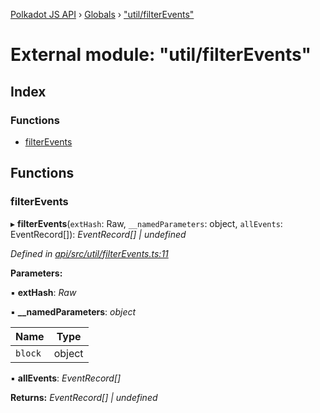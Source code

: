 [Polkadot JS API](../README.md) › [Globals](../globals.md) › ["util/filterEvents"](_util_filterevents_.md)

# External module: "util/filterEvents"

## Index

### Functions

* [filterEvents](_util_filterevents_.md#filterevents)

## Functions

###  filterEvents

▸ **filterEvents**(`extHash`: Raw, `__namedParameters`: object, `allEvents`: EventRecord[]): *EventRecord[] | undefined*

*Defined in [api/src/util/filterEvents.ts:11](https://github.com/polkadot-js/api/blob/601cc62d70/packages/api/src/util/filterEvents.ts#L11)*

**Parameters:**

▪ **extHash**: *Raw*

▪ **__namedParameters**: *object*

Name | Type |
------ | ------ |
`block` | object |

▪ **allEvents**: *EventRecord[]*

**Returns:** *EventRecord[] | undefined*
